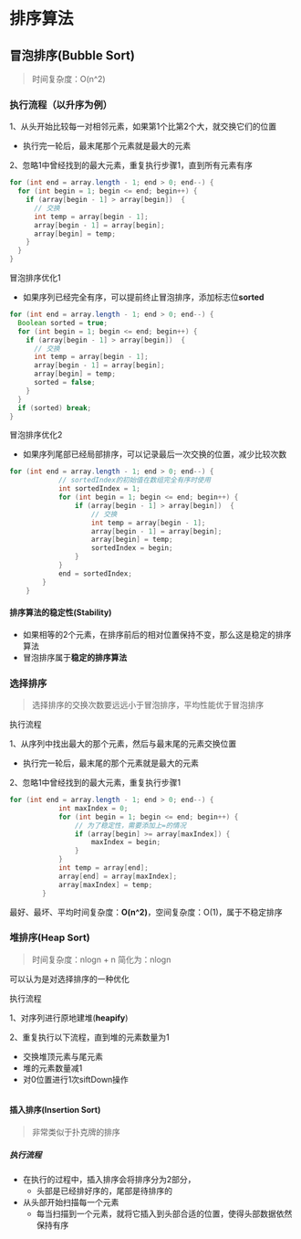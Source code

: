 # 排序算法

## 冒泡排序(Bubble Sort)

> 时间复杂度：O(n^2)

### 执行流程（以升序为例）

1、从头开始比较每一对相邻元素，如果第1个比第2个大，就交换它们的位置

* 执行完一轮后，最末尾那个元素就是最大的元素

2、忽略1中曾经找到的最大元素，重复执行步骤1，直到所有元素有序

```java
for (int end = array.length - 1; end > 0; end--) {
  for (int begin = 1; begin <= end; begin++) {
    if (array[begin - 1] > array[begin])  {
      // 交换
      int temp = array[begin - 1];
      array[begin - 1] = array[begin];
      array[begin] = temp;
    }
  }
}
```

冒泡排序优化1

* 如果序列已经完全有序，可以提前终止冒泡排序，添加标志位**sorted**

```java
for (int end = array.length - 1; end > 0; end--) {
  Boolean sorted = true;
  for (int begin = 1; begin <= end; begin++) {
    if (array[begin - 1] > array[begin])  {
      // 交换
      int temp = array[begin - 1];
      array[begin - 1] = array[begin];
      array[begin] = temp;
      sorted = false;
    }
  }
  if (sorted) break;
}
```

冒泡排序优化2

* 如果序列尾部已经局部排序，可以记录最后一次交换的位置，减少比较次数

```java
for (int end = array.length - 1; end > 0; end--) {
			// sortedIndex的初始值在数组完全有序时使用
			int sortedIndex = 1;
			for (int begin = 1; begin <= end; begin++) {
				if (array[begin - 1] > array[begin])  {
					// 交换
					int temp = array[begin - 1];
					array[begin - 1] = array[begin];
					array[begin] = temp;
					sortedIndex = begin;
				}
			}
			end = sortedIndex;
		}
	}
```

#### 排序算法的稳定性(Stability)

* 如果相等的2个元素，在排序前后的相对位置保持不变，那么这是稳定的排序算法
* 冒泡排序属于**稳定的排序算法**

### 选择排序

> 选择排序的交换次数要远远小于冒泡排序，平均性能优于冒泡排序
>

执行流程

1、从序列中找出最大的那个元素，然后与最末尾的元素交换位置

* 执行完一轮后，最末尾的那个元素就是最大的元素

2、忽略1中曾经找到的最大元素，重复执行步骤1

```java
for (int end = array.length - 1; end > 0; end--) {
			int maxIndex = 0;
			for (int begin = 1; begin <= end; begin++) {
				// 为了稳定性，需要添加上=的情况
				if (array[begin] >= array[maxIndex]) {
					maxIndex = begin;
				}
			}
			int temp = array[end];
			array[end] = array[maxIndex];
			array[maxIndex] = temp;
		}
```

最好、最坏、平均时间复杂度：**O(n^2)**，空间复杂度：O(1)，属于不稳定排序

### 堆排序(Heap Sort)

> 时间复杂度：nlogn + n 简化为：nlogn

可以认为是对选择排序的一种优化

执行流程

1、对序列进行原地建堆(**heapify**)

2、重复执行以下流程，直到堆的元素数量为1

* 交换堆顶元素与尾元素
* 堆的元素数量减1
* 对0位置进行1次siftDown操作

```java
```



#### 插入排序(Insertion Sort)

> 非常类似于扑克牌的排序

##### 执行流程

* 在执行的过程中，插入排序会将排序分为2部分，
  * 头部是已经排好序的，尾部是待排序的
* 从头部开始扫描每一个元素
  * 每当扫描到一个元素，就将它插入到头部合适的位置，使得头部数据依然保持有序

